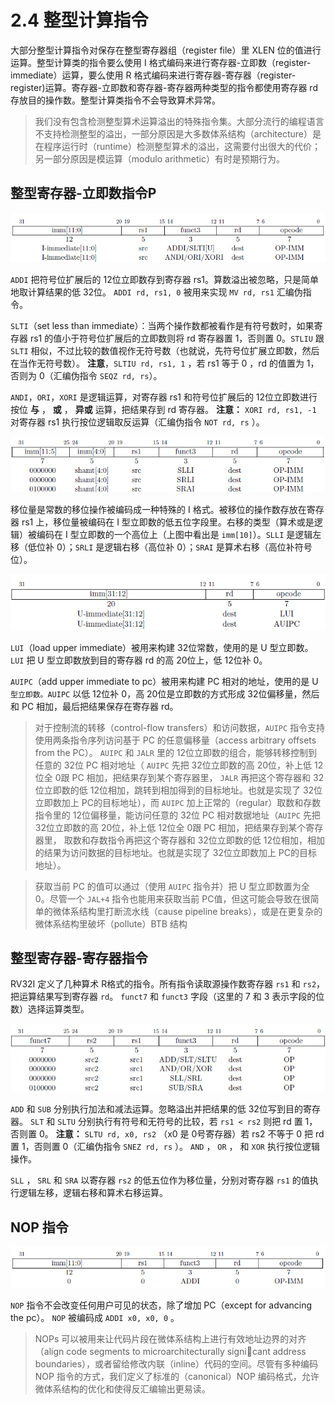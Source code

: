 # 2.4 整型计算指令
大部分整型计算指令对保存在整型寄存器组（register file）里 XLEN 位的值进行运算。整型计算类的指令要么使用 I 格式编码来进行寄存器-立即数（register-immediate）运算，要么使用 R 格式编码来进行寄存器-寄存器（register-register)运算。寄存器-立即数和寄存器-寄存器两种类型的指令都使用寄存器 rd 存放目的操作数。整型计算类指令不会导致算术异常。

> 我们没有包含检测整型算术运算溢出的特殊指令集。大部分流行的编程语言不支持检测整型的溢出，一部分原因是大多数体系结构（architecture）是在程序运行时（runtime）检测整型算术的溢出，这需要付出很大的代价；另一部分原因是模运算（modulo arithmetic）有时是预期行为。

## 整型寄存器-立即数指令P
![整型算术逻辑类指令](img/2-4-reg-imm-instrs-1.png)

`ADDI` 把符号位扩展后的 12位立即数存到寄存器 rs1。算数溢出被忽略，只是简单地取计算结果的低 32位。 `ADDI rd, rs1, 0` 被用来实现 `MV rd, rs1` 汇编伪指令。

`SLTI`（set less than immediate）：当两个操作数都被看作是有符号数时，如果寄存器 rs1 的值小于符号位扩展后的立即数则将 rd 寄存器置 1，否则置 0。`STLIU` 跟 `SLTI` 相似，不过比较的数值视作无符号数（也就说，先符号位扩展立即数，然后在当作无符号数）。 **注意**，`SLTIU rd, rs1, 1` ，若 rs1 等于 0 ，rd 的值置为 1，否则为 0（汇编伪指令 `SEQZ rd, rs`）。

`ANDI`，`ORI`，`XORI` 是逻辑运算，对寄存器 rs1 和符号位扩展后的 12位立即数进行按位 **与** ， **或** ， **异或** 运算，把结果存到 rd 寄存器。 **注意：** `XORI rd, rs1, -1` 对寄存器 rs1 执行按位逻辑取反运算（汇编伪指令 `NOT rd, rs` ）。

![整型移位类指令](img/2-4-reg-imm-instrs-2.png)

移位量是常数的移位操作被编码成一种特殊的 I 格式。被移位的操作数存放在寄存器 rs1 上，移位量被编码在 I 型立即数的低五位字段里。右移的类型（算术或是逻辑）被编码在 I 型立即数的一个高位上（上图中看出是 `imm[10]`）。`SLLI` 是逻辑左移（低位补 0）；`SRLI` 是逻辑右移（高位补 0）；`SRAI` 是算术右移（高位补符号位）。

![整型装高位立即数类指令](img/2-4-reg-imm-instrs-3.png)

`LUI`（load upper immediate）被用来构建 32位常数，使用的是 U 型立即数。`LUI` 把 U 型立即数放到目的寄存器 rd 的高 20位上，低 12位补 0。

`AUIPC`（add upper immediate to pc）被用来构建 PC 相对的地址，使用的是 U `型立即数。AUIPC` 以低 12位补 0，高 20位是立即数的方式形成 32位偏移量，然后和 PC 相加，最后把结果保存在寄存器 rd。

> 对于控制流的转移（control-flow transfers）和访问数据，`AUIPC` 指令支持使用两条指令序列访问基于 PC 的任意偏移量（access arbitrary offsets from the PC）。 `AUIPC` 和 `JALR` 里的 12位立即数的组合，能够转移控制到任意的 32位 PC 相对地址（ `AUIPC` 先把 32位立即数的高 20位，补上低 12位全 0跟 PC 相加，把结果存到某个寄存器里， `JALR` 再把这个寄存器和 32位立即数的低 12位相加，跳转到相加得到的目标地址。也就是实现了 32位立即数加上 PC的目标地址），而 `AUIPC` 加上正常的（regular）取数和存数指令里的 12位偏移量，能访问任意的 32位 PC 相对数据地址（`AUIPC` 先把 32位立即数的高 20位，补上低 12位全 0跟 PC 相加，把结果存到某个寄存器里， 取数和存数指令再把这个寄存器和 32位立即数的低 12位相加，相加的结果为访问数据的目标地址。也就是实现了 32位立即数加上 PC的目标地址）。

> 获取当前 PC 的值可以通过（使用 `AUIPC` 指令并）把 U 型立即数置为全 0。尽管一个 `JAL+4` 指令也能用来获取当前 PC值，但这可能会导致在很简单的微体系结构里打断流水线（cause pipeline breaks），或是在更复杂的微体系结构里破坏（pollute）BTB 结构

## 整型寄存器-寄存器指令
RV32I 定义了几种算术 R格式的指令。所有指令读取源操作数寄存器 `rs1` 和 `rs2`，把运算结果写到寄存器 `rd`。 `funct7` 和 `funct3` 字段（这里的 7 和 3 表示字段的位数）选择运算类型。

![整型寄存器-寄存器指令](img/2-4-reg-reg-instrs.png)

`ADD` 和 `SUB` 分别执行加法和减法运算。忽略溢出并把结果的低 32位写到目的寄存器。 `SLT` 和 `SLTU` 分别执行有符号和无符号的比较，若 `rs1 < rs2` 则把 rd 置 1，否则置 0。 **注意：** `SLTU rd, x0, rs2` （x0 是 0号寄存器）若 rs2 不等于 0 把 rd 置 1，否则置 0（汇编伪指令 `SNEZ rd, rs` ）。 `AND` ， `OR` ， 和 `XOR` 执行按位逻辑操作。

`SLL` ， `SRL` 和 `SRA` 以寄存器 `rs2` 的低五位作为移位量，分别对寄存器 `rs1` 的值执行逻辑左移，逻辑右移和算术右移运算。

## NOP 指令
![整型寄存器-寄存器指令](img/2-4-nop.png)

`NOP` 指令不会改变任何用户可见的状态，除了增加 PC（except for advancing the pc）。 `NOP` 被编码成 `ADDI x0, x0, 0` 。

> NOPs 可以被用来让代码片段在微体系结构上进行有效地址边界的对齐（align code segments to microarchitecturally signicant address boundaries），或者留给修改内联（inline）代码的空间。尽管有多种编码 NOP 指令的方式，我们定义了标准的（canonical）NOP 编码格式，允许微体系结构的优化和使得反汇编输出更易读。
